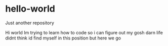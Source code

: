 # hello-world
Just another repository

Hi world
Im trying to learn how to code so i can figure out my gosh darn life
didnt think id find myself in this position
but here we go

